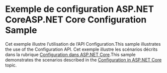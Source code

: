 # <a name="aspnet-core-configuration-sample"></a><span data-ttu-id="0710d-101">Exemple de configuration ASP.NET Core</span><span class="sxs-lookup"><span data-stu-id="0710d-101">ASP.NET Core Configuration Sample</span></span>

<span data-ttu-id="0710d-102">Cet exemple illustre l’utilisation de l’API Configuration.</span><span class="sxs-lookup"><span data-stu-id="0710d-102">This sample illustrates the use of the Configuration API.</span></span> <span data-ttu-id="0710d-103">Cet exemple illustre les scénarios décrits dans la rubrique [Configuration dans ASP.NET Core](https://docs.microsoft.com/aspnet/core/fundamentals/configuration).</span><span class="sxs-lookup"><span data-stu-id="0710d-103">This sample demonstrates the scenarios described in the [Configuration in ASP.NET Core](https://docs.microsoft.com/aspnet/core/fundamentals/configuration) topic.</span></span>
